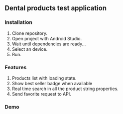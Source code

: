 Dental products test application
---------------------

### Installation
1. Clone repository.
2. Open project with Android Studio.
3. Wait until dependencies are ready... 
4. Select an device.
5. Run.
### Features
1. Products list with loading state.
2. Show best seller badge when available
2. Real time search in all the product string properties.
3. Send favorite request to API.

### Demo
